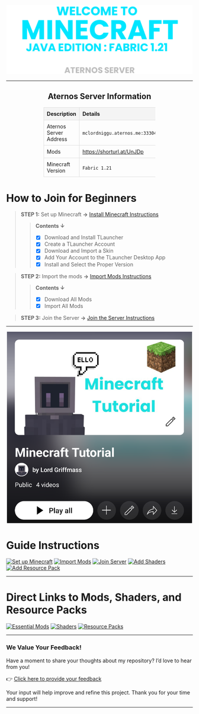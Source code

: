 <div align="center"> <img src="assets/images/thumbnail/thumbnail (3).png"> </div>

---

<!-- Aternos Server Information -->
<h2 style="text-align: center;">Aternos Server Information</h2>
<table style="margin: auto; border-collapse: collapse; width: 60%; text-align: left;">
  <tr>
    <th style="border: 1px solid #ddd; padding: 8px; background-color: #f4f4f4;">Description</th>
    <th style="border: 1px solid #ddd; padding: 8px; background-color: #f4f4f4;">Details</th>
  </tr>
  <tr>
    <td style="border: 1px solid #ddd; padding: 8px;">Aternos Server Address</td>
    <td style="border: 1px solid #ddd; padding: 8px;"><code>mclordniggu.aternos.me:33304</code></td>
  </tr>
  <tr>
    <td style="border: 1px solid #ddd; padding: 8px;">Mods</td>
    <td style="border: 1px solid #ddd; padding: 8px;"><a href="https://shorturl.at/2qeqF" target="_blank">https://shorturl.at/UnJDp</a></td>
  </tr>
  <tr>
    <td style="border: 1px solid #ddd; padding: 8px;">Minecraft Version</td>
    <td style="border: 1px solid #ddd; padding: 8px;"><code>Fabric 1.21</code></td>
  </tr>
</table>

# How to Join for Beginners

> __STEP 1:__ Set up Minecraft __->__ [Install Minecraft Instructions](assets/docs/install-minecraft.md)
>> __Contents ↓__
>> - [x] Download and Install TLauncher
>> - [x] Create a TLauncher Account
>> - [x] Download and Import a Skin
>> - [x] Add Your Account to the TLauncher Desktop App
>> - [x] Install and Select the Proper Version

> __STEP 2:__ Import the mods __->__ [Import Mods Instructions](assets/docs/import-mods.md)
>> __Contents ↓__
>> - [x] Download All Mods
>> - [x] Import All Mods

> __STEP 3:__ Join the Server __->__ [Join the Server Instructions](assets/docs/join-to-server.md)
---

<div align="center">
  <a href="https://www.youtube.com/playlist?list=PLVQXZJsMeIxViElIxOyKRpAox9xhf61Wj" target="_blank">
    <img src="assets/images/thumbnail/Screenshot.png" width="500" alt="YouTube Tutorial">
  </a>
</div>


# Guide Instructions

[![Set up Minecraft](https://img.shields.io/badge/Set%20up%20Minecraft-skyblue?style=for-the-badge&logoColor=gray)](assets/docs/install-minecraft.md)
[![Import Mods](https://img.shields.io/badge/Import%20Mods-purple?style=for-the-badge&logoColor=gray)](assets/docs/import-mods.md)
[![Join Server](https://img.shields.io/badge/Join%20Server-orange?style=for-the-badge&logoColor=gray)](assets/docs/join-to-server.md)
[![Add Shaders](https://img.shields.io/badge/Add%20Shaders-darkgreen?style=for-the-badge&logoColor=gray)](assets/docs/use-shaders.md)
[![Add Resource Pack](https://img.shields.io/badge/Add%20Resource%20Packs-blue?style=for-the-badge&logoColor=gray)](assets/docs/resourcepack.md)

---

# Direct Links to Mods, Shaders, and Resource Packs

[![Essential Mods](https://img.shields.io/badge/Server%20Mods-lightgray?style=for-the-badge&logoColor=gray)](https://drive.google.com/drive/folders/1YGgE69lhLF2aFLMD_zClRyE7V6v5Mule?usp=sharing)
[![Shaders](https://img.shields.io/badge/Shaders-darkgreen?style=for-the-badge&logoColor=gray)](https://drive.google.com/drive/folders/1zhcKd8_JRFz0OPrVxE_usgp4cKsTGP38?usp=sharing)
[![Resource Packs](https://img.shields.io/badge/Resource%20Packs-blue?style=for-the-badge&logoColor=gray)](https://drive.google.com/drive/folders/1fCE552raGQK7nNoW5SKWI0pFotz8BluG?usp=sharing)

---

### We Value Your Feedback!
Have a moment to share your thoughts about my repository? I’d love to hear from you!

👉 [Click here to provide your feedback](https://forms.gle/hcPwKUXLbG2WCxSb8)

Your input will help improve and refine this project. Thank you for your time and support!

---

